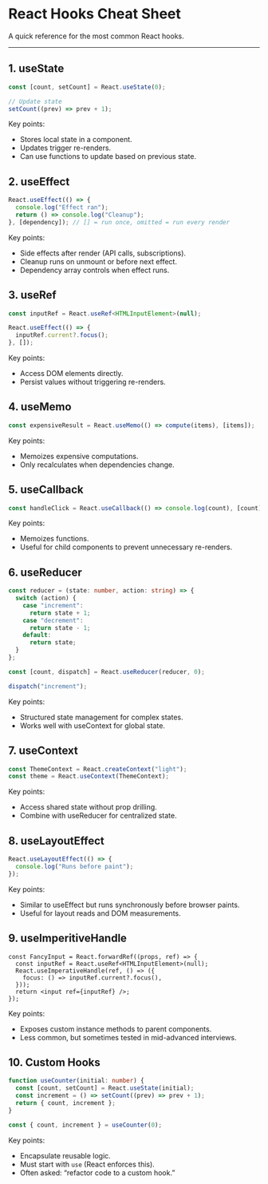# React Hooks Cheat Sheet

A quick reference for the most common React hooks.

---

## 1. useState

```ts
const [count, setCount] = React.useState(0);

// Update state
setCount((prev) => prev + 1);
```

Key points:

- Stores local state in a component.
- Updates trigger re-renders.
- Can use functions to update based on previous state.

## 2. useEffect

```ts
React.useEffect(() => {
  console.log("Effect ran");
  return () => console.log("Cleanup");
}, [dependency]); // [] = run once, omitted = run every render
```

Key points:

- Side effects after render (API calls, subscriptions).
- Cleanup runs on unmount or before next effect.
- Dependency array controls when effect runs.

## 3. useRef

```ts
const inputRef = React.useRef<HTMLInputElement>(null);

React.useEffect(() => {
  inputRef.current?.focus();
}, []);
```

Key points:

- Access DOM elements directly.
- Persist values without triggering re-renders.

## 4. useMemo

```ts
const expensiveResult = React.useMemo(() => compute(items), [items]);
```

Key points:

- Memoizes expensive computations.
- Only recalculates when dependencies change.

## 5. useCallback

```ts
const handleClick = React.useCallback(() => console.log(count), [count]);
```

Key points:

- Memoizes functions.
- Useful for child components to prevent unnecessary re-renders.

## 6. useReducer

```ts
const reducer = (state: number, action: string) => {
  switch (action) {
    case "increment":
      return state + 1;
    case "decrement":
      return state - 1;
    default:
      return state;
  }
};

const [count, dispatch] = React.useReducer(reducer, 0);

dispatch("increment");
```

Key points:

- Structured state management for complex states.
- Works well with useContext for global state.

## 7. useContext

```ts
const ThemeContext = React.createContext("light");
const theme = React.useContext(ThemeContext);
```

Key points:

- Access shared state without prop drilling.
- Combine with useReducer for centralized state.

## 8. useLayoutEffect

```ts
React.useLayoutEffect(() => {
  console.log("Runs before paint");
});
```

Key points:

- Similar to useEffect but runs synchronously before browser paints.
- Useful for layout reads and DOM measurements.

## 9. useImperitiveHandle

```tsx
const FancyInput = React.forwardRef((props, ref) => {
  const inputRef = React.useRef<HTMLInputElement>(null);
  React.useImperativeHandle(ref, () => ({
    focus: () => inputRef.current?.focus(),
  }));
  return <input ref={inputRef} />;
});
```

Key points:

- Exposes custom instance methods to parent components.
- Less common, but sometimes tested in mid-advanced interviews.

## 10. Custom Hooks

```ts
function useCounter(initial: number) {
  const [count, setCount] = React.useState(initial);
  const increment = () => setCount((prev) => prev + 1);
  return { count, increment };
}

const { count, increment } = useCounter(0);
```

Key points:

- Encapsulate reusable logic.
- Must start with `use` (React enforces this).
- Often asked: “refactor code to a custom hook.”
